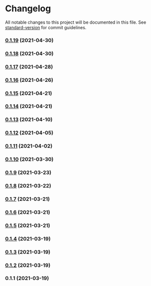 # Changelog

All notable changes to this project will be documented in this file. See [standard-version](https://github.com/conventional-changelog/standard-version) for commit guidelines.

### [0.1.19](https://gitlab.com/oddwes/strava-boards/compare/v0.1.18...v0.1.19) (2021-04-30)

### [0.1.18](https://gitlab.com/oddwes/strava-boards/compare/v0.1.17...v0.1.18) (2021-04-30)

### [0.1.17](https://gitlab.com/oddwes/strava-boards/compare/v0.1.16...v0.1.17) (2021-04-28)

### [0.1.16](https://gitlab.com/oddwes/strava-boards/compare/v0.1.15...v0.1.16) (2021-04-26)

### [0.1.15](https://gitlab.com/oddwes/strava-boards/compare/v0.1.14...v0.1.15) (2021-04-21)

### [0.1.14](https://gitlab.com/oddwes/strava-boards/compare/v0.1.13...v0.1.14) (2021-04-21)

### [0.1.13](https://gitlab.com/oddwes-main/strava-boards/compare/v0.1.12...v0.1.13) (2021-04-10)

### [0.1.12](https://gitlab.com/oddwes/strava-boards/compare/v0.1.11...v0.1.12) (2021-04-05)

### [0.1.11](https://gitlab.com/oddwes/strava-boards/compare/v0.1.10...v0.1.11) (2021-04-02)

### [0.1.10](https://gitlab.com/oddwes/strava-boards/compare/v0.1.9...v0.1.10) (2021-03-30)

### [0.1.9](https://gitlab.com/oddwes/strava-boards/compare/v0.1.8...v0.1.9) (2021-03-23)

### [0.1.8](https://gitlab.com/oddwes/strava-boards/compare/v0.1.7...v0.1.8) (2021-03-22)

### [0.1.7](https://gitlab.com/oddwes-main/strava-boards/compare/v0.1.6...v0.1.7) (2021-03-21)

### [0.1.6](https://gitlab.com/oddwes-main/strava-boards/compare/v0.1.5...v0.1.6) (2021-03-21)

### [0.1.5](https://gitlab.com/oddwes/strava-boards/compare/v0.1.4...v0.1.5) (2021-03-21)

### [0.1.4](https://gitlab.com/oddwes/strava-boards/compare/v0.1.3...v0.1.4) (2021-03-19)

### [0.1.3](https://gitlab.com/oddwes/strava-boards/compare/v0.1.2...v0.1.3) (2021-03-19)

### [0.1.2](https://gitlab.com/oddwes/strava-boards/compare/v0.1.1...v0.1.2) (2021-03-19)

### 0.1.1 (2021-03-19)
